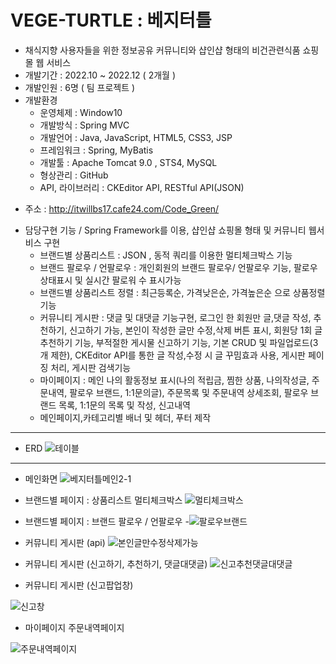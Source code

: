 # VEGE-TURTLE : 베지터틀
>
- 채식지향 사용자들을 위한 정보공유 커뮤니티와 샵인샵 형태의 비건관련식품 쇼핑몰 웹 서비스 
- 개발기간 : 2022.10 ~ 2022.12 ( 2개월 )
- 개발인원 : 6명 ( 팀 프로젝트 )
- 개발환경 
  * 운영체제 : Window10
  * 개발방식 : Spring MVC
  * 개발언어 : Java, JavaScript, HTML5, CSS3, JSP
  * 프레임워크 : Spring, MyBatis
  * 개발툴 : Apache Tomcat 9.0 , STS4, MySQL
  * 형상관리 : GitHub
  * API, 라이브러리 : CKEditor API, RESTful API(JSON)
 >
 - 주소 : http://itwillbs17.cafe24.com/Code_Green/
 >
- 담당구현 기능 / Spring Framework를 이용, 샵인샵 쇼핑몰 형태 및 커뮤니티 웹서비스 구현
  * 브랜드별 상품리스트 : JSON , 동적 쿼리를 이용한 멀티체크박스 기능
  * 브랜드 팔로우 / 언팔로우 : 개인회원의 브랜드 팔로우/ 언팔로우 기능, 팔로우 상태표시 및 실시간 팔로워 수 표시가능
  * 브랜드별 상품리스트 정렬 : 최근등록순, 가격낮은순, 가격높은순 으로 상품정렬 기능
  * 커뮤니티 게시판 : 댓글 및 대댓글 기능구현, 
                     로그인 한 회원만 글,댓글 작성, 추천하기, 신고하기 가능,
                     본인이 작성한 글만 수정,삭제 버튼 표시,
                     회원당 1회 글 추천하기 기능,
                     부적절한 게시물 신고하기 기능,
                     기본 CRUD 및 파일업로드(3개 제한),
                     CKEditor API를 통한 글 작성,수정 시 글 꾸밈효과 사용,
                     게시판 페이징 처리,
                     게시판 검색기능 
  * 마이페이지 : 메인 나의 활동정보 표시(나의 적립금, 찜한 상품, 나의작성글, 주문내역, 팔로우 브랜드, 1:1문의글),
                주문목록 및 주문내역 상세조회,
                팔로우 브랜드 목록,
                1:1문의 목록 및 작성,
                신고내역
  * 메인페이지,카테고리별 배너 및 헤더, 푸터 제작              
  
---  
- ERD 
![테이블](https://user-images.githubusercontent.com/105136541/218317234-d0a13d06-9d2b-4f6f-afe3-d59280737b43.jpg)

---
- 메인화면
![베지터틀메인2-1](https://user-images.githubusercontent.com/105136541/218114234-918576e2-e390-4614-a29c-df9bef238291.jpg)

- 브랜드별 페이지 : 상품리스트 멀티체크박스
![멀티체크박스](https://user-images.githubusercontent.com/105136541/218317195-4354c61c-0096-41b0-a2e4-add71606e69a.jpg)

- 브랜드별 페이지 : 브랜드 팔로우 / 언팔로우
-![팔로우브랜드](https://user-images.githubusercontent.com/105136541/218317178-ba7cdff0-37e3-4e51-a55d-5746944175d1.jpg)

- 커뮤니티 게시판 (api)
![본인글만수정삭제가능](https://user-images.githubusercontent.com/105136541/218490836-bf707734-40fc-46b9-aebe-72bef66062df.jpg)

- 커뮤니티 게시판 (신고하기, 추천하기, 댓글대댓글)
![신고추천댓글대댓글](https://user-images.githubusercontent.com/105136541/218490841-4b5e38c5-91f3-47e3-8561-3d0e9a85552c.jpg)

- 커뮤니티 게시판 (신고팝업창)
>
![신고창](https://user-images.githubusercontent.com/105136541/218490839-8dfc7bf4-4975-40bc-9a03-ab79fbeaed15.jpg)


- 마이페이지 주문내역페이지
>
![주문내역페이지](https://user-images.githubusercontent.com/105136541/219060846-52b59425-d72c-435d-b0df-f3d96aa12d57.jpg)

